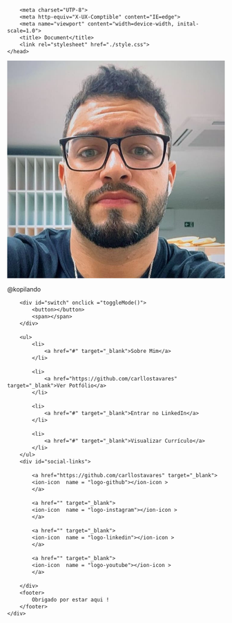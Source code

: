 <!DOCTYPE html>
<html lang="pt-br" class="light">
    <head>
        <link rel="preconnect" href="https://fonts.googleapis.com">
        <link rel="preconnect" href="https://fonts.gstatic.com" crossorigin>
        <link href="https://fonts.googleapis.com/css2?family=Inter:wght@400;500&display=swap" rel="stylesheet">

        <meta charset="UTP-8">
        <meta http-equiv="X-UX-Comptible" content="IE=edge">
        <meta name="viewport" content="width=device-width, inital-scale=1.0">
        <title> Document</title>
        <link rel="stylesheet" href="./style.css">
    </head>
 <body>
    <div id="container"> 
        <div id="profile">
        <img src="./assets/imgPerfil.jpg" alt="FotoUsuário">
        <p>@kopilando</p>
        </div>

        <div id="switch" onclick ="toggleMode()">
            <button></button>
            <span></span>
        </div>

        <ul>
            <li>
                <a href="#" target="_blank">Sobre Mim</a>
            </li>

            <li>
                <a href="https://github.com/carllostavares" target="_blank">Ver Potfólio</a>
            </li>

            <li>
                <a href="#" target="_blank">Entrar no LinkedIn</a>
            </li>
                
            <li>
                <a href="#" target="_blank">Visualizar Currículo</a>
            </li>
        </ul>
        <div id="social-links">

            <a href="https://github.com/carllostavares" target="_blank">
            <ion-icon  name = "logo-github"></ion-icon >
            </a>

            <a href="" target="_blank">
            <ion-icon  name = "logo-instagram"></ion-icon >
            </a>

            <a href="" target="_blank">
            <ion-icon  name = "logo-linkedin"></ion-icon >
            </a>

            <a href="" target="_blank">
            <ion-icon  name = "logo-youtube"></ion-icon > 
            </a>

        </div>
        <footer>
            Obrigado por estar aqui !
        </footer>
    </div>
   <script  type = "module"  src = "https://unpkg.com/ionicons@5.5.2/dist/ionicons/ionicons.esm.js"> </script> 
   <script  nomodule  src = "https://unpkg .com/ionicons@5.5.2/dist/ionicons/ionicons.js"> </script>

   <script src="./script.js"></script>

</body>


</html>
